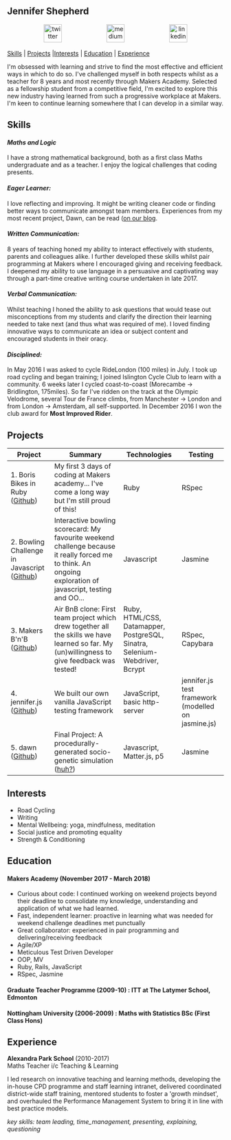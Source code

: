 ## Jennifer Shepherd

<p align="center">
<a href="https://twitter.com/teachlearncode">
<img src="http://goinkscape.com/wp-content/uploads/2015/07/twitter-logo-final.png" alt="twitter" hspace="50" height="42" width="42"></a>

<a href="https://medium.com/@jennifer.elaine.mairead">
<img src="https://static1.squarespace.com/static/53457bcae4b0bc890d496d14/t/568ebeee4bf118e7ef8dbef3/1452195567236/medium_logo_detail_icon.png?format=300w" alt="medium" hspace="50" height="42" width="42"></a>

<a href="https://www.linkedin.com/in/jennifer-em-shepherd/">
<img src="https://www.iconfinder.com/data/icons/free-social-icons/67/linkedin_circle_color-512.png" alt="linkedin" hspace="50" height="42" width="42"></a></p>

[Skills](#skills) | [Projects](#projects) |[Interests](#interests) | [Education](#education) | [Experience](#experience)

I'm obsessed with learning and strive to find the most effective and efficient ways in which to do so. I've challenged myself in both respects whilst as a teacher for 8 years and most recently through Makers Academy.  Selected as a fellowship student from a competitive field, I'm excited to explore this new industry having learned from such a progressive workplace at Makers.  I'm keen to continue learning somewhere that I can develop in a similar way.

## Skills

#### *Maths and Logic*
I have a strong mathematical background, both as a first class Maths undergraduate and as a teacher. I enjoy the logical challenges that coding presents.
#### *Eager Learner:*
I love reflecting and improving.  It might be writing cleaner code or finding better ways to communicate amongst team members. Experiences from my most recent project, Dawn, can be read ([on our blog](https://medium.com/@dawnmakersacademy/to-mob-or-not-to-mob-52f16e82bc2e).
#### *Written Communication:*
8 years of teaching honed my ability to interact effectively with students, parents and colleagues alike. I further developed these skills whilst pair programming at Makers where I encouraged giving and receiving feedback. I deepened my ability to use language in a persuasive and captivating way through a part-time creative writing course undertaken in late 2017.
#### *Verbal Communication:*
Whilst teaching I honed the ability to ask questions that would tease out misconceptions from my students and clarify the direction their learning needed to take next (and thus what was required of me).  I loved finding innovative ways to communicate an idea or subject content and encouraged students in their oracy.
#### *Disciplined:*
In May 2016 I was asked to cycle RideLondon (100 miles) in July.  I took up road cycling and began training; I joined Islington Cycle Club to learn with a community. 6 weeks later I cycled coast-to-coast (Morecambe -> Bridlington, 175miles). So far I've ridden on the track at the Olympic Velodrome, several Tour de France climbs, from Manchester -> London and from London -> Amsterdam, all self-supported.  In December 2016 I won the club award for **Most Improved Rider**.


## Projects

| Project              | Summary     | Technologies  | Testing |
| -------------------- |-------------| --------------|---------|
| 1. Boris Bikes in Ruby ([Github](https://github.com/jenniferemshepherd/Boris-Bikes-Day-3)) | My first 3 days of coding at Makers academy... I've come a long way but I'm still proud of this! |Ruby | RSpec |
| 2.  Bowling Challenge in Javascript ([Github](https://github.com/jenniferemshepherd/bowling-challenge))| Interactive bowling scorecard: My favourite weekend challenge because it really forced me to think.  An ongoing exploration of javascript, testing and OO... | Javascript | Jasmine  |
| 3. Makers B'n'B ([Github](https://github.com/jenniferemshepherd/strength-bnb))| Air BnB clone: First team project which drew together all the skills we have learned so far.  My (un)willingness to give feedback was tested! | Ruby, HTML/CSS, Datamapper, PostgreSQL, Sinatra, Selenium-Webdriver, Bcrypt | RSpec, Capybara |
| 4. jennifer.js ([Github](https://github.com/jenniferemshepherd/jennifer.js))| We built our own vanilla JavaScript testing framework | JavaScript, basic http-server | jennifer.js test framework (modelled on jasmine.js) |
| 5. dawn ([Github](https://github.com/jenniferemshepherd/dawn)) | Final Project: A procedurally-generated socio-genetic simulation ([huh?](https://medium.com/@dawnmakersacademy/final-project-day-2-a74065a51441)) | Javascript, Matter.js, p5 | Jasmine |

## Interests
- Road Cycling
- Writing
- Mental Wellbeing: yoga, mindfulness, meditation
- Social justice and promoting equality
- Strength & Conditioning

## Education

#### Makers Academy (November 2017 - March 2018)
- Curious about code: I continued working on weekend projects beyond their deadline to consolidate my knowledge, understanding and application of what we had learned.
- Fast, independent learner: proactive in learning what was needed for  weekend challenge deadlines met punctually
- Great collaborator: experienced in pair programming and delivering/receiving feedback
- Agile/XP
- Meticulous Test Driven Developer
- OOP, MV
- Ruby, Rails, JavaScript
- RSpec, Jasmine

#### Graduate Teacher Programme (2009-10) : ITT at The Latymer School, Edmonton

#### Nottingham University (2006-2009) : Maths with Statistics BSc (First Class Hons)

## Experience

**Alexandra Park School** (2010-2017)    
Maths Teacher i/c Teaching & Learning

I led research on innovative teaching and learning methods, developing the in-house CPD programme and staff learning intranet, delivered coordinated district-wide staff training, mentored students to foster a 'growth mindset', and overhauled the Performance Management System to bring it in line with best practice models.

_key skills: team leading, time_management, presenting, explaining, questioning_
